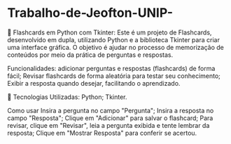 # Trabalho-de-Jeofton-UNIP-
🧠 Flashcards em Python com Tkinter:
Este é um projeto de Flashcards, desenvolvido em dupla, utilizando Python e a biblioteca Tkinter para criar uma interface gráfica. O objetivo é ajudar no processo de memorização de conteúdos por meio da prática de perguntas e respostas.

Funcionalidades:
adicionar perguntas e respostas (flashcards) de forma fácil; Revisar flashcards de forma aleatória para testar seu conhecimento; Exibir a resposta quando desejar, facilitando o aprendizado.

🎨 Tecnologias Utilizadas:
Python;
Tkinter.

Como usar
Insira a pergunta no campo "Pergunta";
Insira a resposta no campo "Resposta";
Clique em "Adicionar" para salvar o flashcard;
Para revisar, clique em "Revisar", leia a pergunta exibida e tente lembrar da resposta;
Clique em "Mostrar Resposta" para conferir se acertou.
